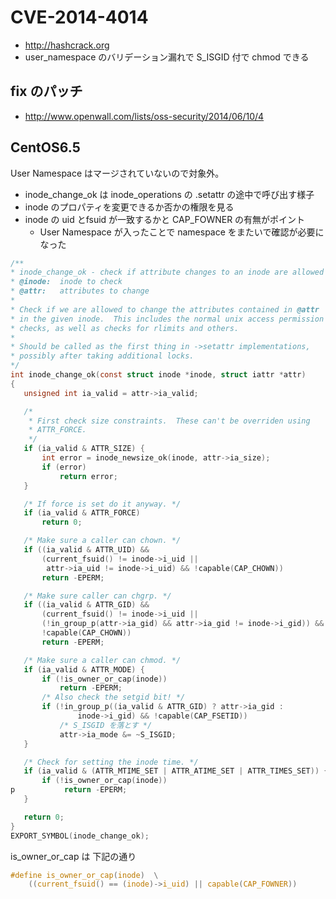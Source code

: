 # CVE-2014-4014

 * http://hashcrack.org
 * user_namespace のバリデーション漏れで S_ISGID 付で chmod できる

## fix のパッチ 

 * http://www.openwall.com/lists/oss-security/2014/06/10/4

## CentOS6.5

User Namespace はマージされていないので対象外。

 * inode_change_ok は inode_operations の .setattr の途中で呼び出す様子
 * inode のプロパティを変更できるか否かの権限を見る
 * inode の uid とfsuid が一致するかと CAP_FOWNER の有無がポイント
   * User Namespace が入ったことで namespace をまたいで確認が必要になった

 ```c
 /**
 * inode_change_ok - check if attribute changes to an inode are allowed
 * @inode:	inode to check
 * @attr:	attributes to change
 *
 * Check if we are allowed to change the attributes contained in @attr
 * in the given inode.  This includes the normal unix access permission
 * checks, as well as checks for rlimits and others.
 *
 * Should be called as the first thing in ->setattr implementations,
 * possibly after taking additional locks.
 */
int inode_change_ok(const struct inode *inode, struct iattr *attr)
{
	unsigned int ia_valid = attr->ia_valid;

	/*
	 * First check size constraints.  These can't be overriden using
	 * ATTR_FORCE.
	 */
	if (ia_valid & ATTR_SIZE) {
		int error = inode_newsize_ok(inode, attr->ia_size);
		if (error)
			return error;
	}

	/* If force is set do it anyway. */
	if (ia_valid & ATTR_FORCE)
		return 0;

	/* Make sure a caller can chown. */
	if ((ia_valid & ATTR_UID) &&
	    (current_fsuid() != inode->i_uid ||
	     attr->ia_uid != inode->i_uid) && !capable(CAP_CHOWN))
		return -EPERM;

	/* Make sure caller can chgrp. */
	if ((ia_valid & ATTR_GID) &&
	    (current_fsuid() != inode->i_uid ||
	    (!in_group_p(attr->ia_gid) && attr->ia_gid != inode->i_gid)) &&
	    !capable(CAP_CHOWN))
		return -EPERM;

	/* Make sure a caller can chmod. */
	if (ia_valid & ATTR_MODE) {
		if (!is_owner_or_cap(inode))
			return -EPERM;
		/* Also check the setgid bit! */
		if (!in_group_p((ia_valid & ATTR_GID) ? attr->ia_gid :
				inode->i_gid) && !capable(CAP_FSETID))
            /* S_ISGID を落とす */
			attr->ia_mode &= ~S_ISGID;
	}

	/* Check for setting the inode time. */
	if (ia_valid & (ATTR_MTIME_SET | ATTR_ATIME_SET | ATTR_TIMES_SET)) {
		if (!is_owner_or_cap(inode))
p			return -EPERM;
	}

	return 0;
}
EXPORT_SYMBOL(inode_change_ok);
```

is_owner_or_cap は 下記の通り

```c
#define is_owner_or_cap(inode)	\
	((current_fsuid() == (inode)->i_uid) || capable(CAP_FOWNER))
```